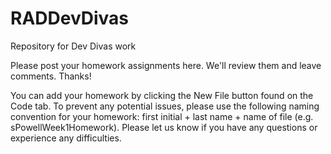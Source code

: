 # RADDevDivas
Repository for Dev Divas work

Please post your homework assignments here. We'll review them and leave comments. Thanks!

You can add your homework by clicking the New File button found on the Code tab. To prevent any potential issues, please use the following naming convention for your homework: first initial + last name + name of file (e.g. sPowellWeek1Homework). Please let us know if you have any questions or experience any difficulties.
